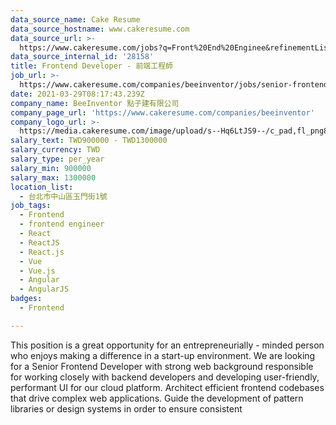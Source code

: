 ```yaml
---
data_source_name: Cake Resume
data_source_hostname: www.cakeresume.com
data_source_url: >-
  https://www.cakeresume.com/jobs?q=Front%20End%20Enginee&refinementList%5Blang_name%5D%5B0%5D=English&refinementList%5Bsalary_type%5D=per_year&range%5Bsalary_range%5D%5Bmin%5D=1000000
data_source_internal_id: '28158'
title: Frontend Developer - 前端工程師
job_url: >-
  https://www.cakeresume.com/companies/beeinventor/jobs/senior-frontend-developer-961891
date: 2021-03-29T08:17:43.239Z
company_name: BeeInventor 點子建有限公司
company_page_url: 'https://www.cakeresume.com/companies/beeinventor'
company_logo_url: >-
  https://media.cakeresume.com/image/upload/s--Hq6LtJS9--/c_pad,fl_png8,h_200,w_200/v1617001810/zwcozk4pcfpouwpubylt.png
salary_text: TWD900000 - TWD1300000
salary_currency: TWD
salary_type: per_year
salary_min: 900000
salary_max: 1300000
location_list:
  - 台北市中山區玉門街1號
job_tags:
  - Frontend
  - frontend engineer
  - React
  - ReactJS
  - React.js
  - Vue
  - Vue.js
  - Angular
  - AngularJS
badges:
  - Frontend

---
```


This position is a great opportunity for an entrepreneurially - minded person who enjoys making a difference in a start-up environment. We are looking for a Senior Frontend Developer with strong web background responsible for working closely with backend developers and developing user-friendly, performant UI for our cloud platform. Architect efficient frontend codebases that drive complex web applications. Guide the development of pattern libraries or design systems in order to ensure consistent